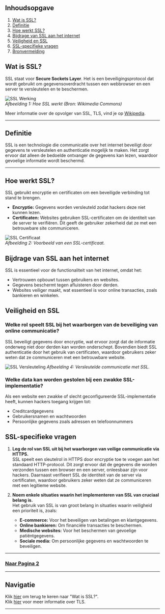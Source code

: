 


## Inhoudsopgave
1. [Wat is SSL?](#wat-is-ssl)
2. [Definitie](#definitie)
3. [Hoe werkt SSL?](#hoe-werkt-ssl)
4. [Bijdrage van SSL aan het internet](#bijdrage-van-ssl-aan-het-internet)
5. [Veiligheid en SSL](#veiligheid-en-ssl)
6. [SSL-specifieke vragen](#ssl-specifieke-vragen)
7. [Bronvermelding](#bronvermelding)



## Wat is SSL?

SSL staat voor **Secure Sockets Layer**. Het is een beveiligingsprotocol dat wordt gebruikt om gegevensoverdracht tussen een webbrowser en een server te versleutelen en te beschermen.

![SSL Werking](https://upload.wikimedia.org/wikipedia/commons/a/ae/SSL_VPN_Topology-en.svg)  
*Afbeelding 1: Hoe SSL werkt (Bron: Wikimedia Commons)*  

Meer informatie over de opvolger van SSL, TLS, vind je op [Wikipedia](https://en.wikipedia.org/wiki/Transport_Layer_Security).

---

## Definitie

SSL is een technologie die communicatie over het internet beveiligt door gegevens te versleutelen en authenticatie mogelijk te maken. Het zorgt ervoor dat alleen de bedoelde ontvanger de gegevens kan lezen, waardoor gevoelige informatie wordt beschermd.

---

## Hoe werkt SSL?

SSL gebruikt encryptie en certificaten om een beveiligde verbinding tot stand te brengen.  

- **Encryptie:** Gegevens worden versleuteld zodat hackers deze niet kunnen lezen.  
- **Certificaten:** Websites gebruiken SSL-certificaten om de identiteit van de server te verifiëren. Dit geeft de gebruiker zekerheid dat ze met een betrouwbare site communiceren.

![SSL Certificaat](https://www.webprep.nl/wp-content/uploads/2020/02/SSL-certificaat-https.jpg)  
*Afbeelding 2: Voorbeeld van een SSL-certificaat.*



## Bijdrage van SSL aan het internet

SSL is essentieel voor de functionaliteit van het internet, omdat het:  
- Vertrouwen opbouwt tussen gebruikers en websites.  
- Gegevens beschermt tegen afluisteren door derden.  
- Websites veiliger maakt, wat essentieel is voor online transacties, zoals bankieren en winkelen.





## Veiligheid en SSL

### Welke rol speelt SSL bij het waarborgen van de beveiliging van online communicatie?  

SSL beveiligt gegevens door encryptie, wat ervoor zorgt dat de informatie onderweg niet door derden kan worden onderschept. Bovendien biedt SSL authenticatie door het gebruik van certificaten, waardoor gebruikers zeker weten dat ze communiceren met een betrouwbare website.

![SSL Versleuteling](https://www.combell.com/nl/blog/files/http-to-https-1.jpg)
*Afbeelding 4: Versleutelde communicatie met SSL.*

### Welke data kan worden gestolen bij een zwakke SSL-implementatie?  

Als een website een zwakke of slecht geconfigureerde SSL-implementatie heeft, kunnen hackers toegang krijgen tot:  

- Creditcardgegevens  
- Gebruikersnamen en wachtwoorden  
- Persoonlijke gegevens zoals adressen en telefoonnummers  



## SSL-specifieke vragen

1. **Leg de rol van SSL uit bij het waarborgen van veilige communicatie via HTTPS.**  
   SSL speelt een sleutelrol in HTTPS door encryptie toe te voegen aan het standaard HTTP-protocol. Dit zorgt ervoor dat de gegevens die worden verzonden tussen een browser en een server, onleesbaar zijn voor hackers. Daarnaast verifieert SSL de identiteit van de server via certificaten, waardoor gebruikers zeker weten dat ze communiceren met een legitieme website.

2. **Noem enkele situaties waarin het implementeren van SSL van cruciaal belang is.**  
   Het gebruik van SSL is van groot belang in situaties waarin veiligheid een prioriteit is, zoals:  
   - **E-commerce:** Voor het beveiligen van betalingen en klantgegevens.  
   - **Online bankieren:** Om financiële transacties te beschermen.  
   - **Medische websites:** Voor het beschermen van gevoelige patiëntgegevens.  
   - **Sociale media:** Om persoonlijke gegevens en wachtwoorden te beveiligen.  



---

### [Naar Pagina 2](pagina2.md) 



---

## Navigatie

Klik [hier](#wat-is-ssl) om terug te keren naar "Wat is SSL?".  
Klik [hier](https://en.wikipedia.org/wiki/Transport_Layer_Security) voor meer informatie over TLS.  

---
